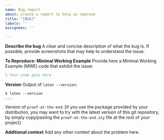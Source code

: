 ```yaml
---
name: Bug report
about: Create a report to help us improve
title: "[BUG]"
labels: ''
assignees: ''

---
```


**Describe the bug**
A clear and concise description of what the bug is. If possible, provide screenshots that may help to understand the issue. 

**To Reproduce: Minimal Working Example**
Provide here a  Minimal Working Example (MWE) code that exhibit the issue:

```latex
% Your code goes here
```

**Version**
Output of `latex --version`:

```
$ latex --version
...
```

Version of `proof-at-the-end`: [if you use the package provided by your distribution, you may want to try with the latest version of this git repository, by simply copy/pasting the `proof-at-the-end.sty` file at the root of your project]

**Additional context**
Add any other context about the problem here.

